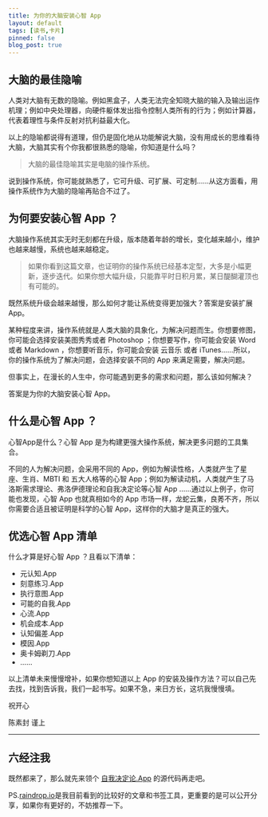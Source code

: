 ```yaml
---
title: 为你的大脑安装心智 App
layout: default
tags: [读书,卡片]
pinned: false
blog_post: true
---
```



## 大脑的最佳隐喻

人类对大脑有无数的隐喻。例如黑盒子，人类无法完全知晓大脑的输入及输出运作机理；例如中央处理器，向硬件躯体发出指令控制人类所有的行为；例如计算器，代表着理性与条件反射对抗利益最大化。

以上的隐喻都说得有道理，但仍是固化地从功能解说大脑，没有用成长的思维看待大脑，大脑其实有个你我都很熟悉的隐喻，你知道是什么吗？

> 大脑的最佳隐喻其实是电脑的操作系统。

说到操作系统，你可能就熟悉了，它可升级、可扩展、可定制……从这方面看，用操作系统作为大脑的隐喻再贴合不过了。

## 为何要安装心智 App ？

大脑操作系统其实无时无刻都在升级，版本随着年龄的增长，变化越来越小，维护也越来越慢，系统也越来越稳定。

>如果你看到这篇文章，也证明你的操作系统已经基本定型，大多是小幅更新，逐步迭代。如果你想大幅升级，只能靠平时日积月累，某日醍醐灌顶也有可能的。

既然系统升级会越来越慢，那么如何才能让系统变得更加强大？答案是安装扩展 App。

某种程度来讲，操作系统就是人类大脑的具象化，为解决问题而生。你想要修图，你可能会选择安装美图秀秀或者 Photoshop ；你想要写作，你可能会安装 Word 或者 Markdown ，你想要听音乐，你可能会安装 云音乐 或者 iTunes……所以，你的操作系统为了解决问题，会选择安装不同的 App 来满足需要，解决问题。

但事实上，在漫长的人生中，你可能遇到更多的需求和问题，那么该如何解决？

答案是为你的大脑安装心智 App。

## 什么是心智 App ？

心智App是什么？心智 App 是为构建更强大操作系统，解决更多问题的工具集合。

不同的人为解决问题，会采用不同的 App，例如为解读性格，人类就产生了星座、生肖、MBTI 和 五大人格等的心智 App；例如为解读动机，人类就产生了马洛斯需求理论、弗洛伊德理论和自我决定论等心智 App ……通过以上例子，你可能也发现，心智 App 也就真相如今的 App 市场一样，龙蛇云集，良莠不齐，所以你需要合适且被证明是科学的心智 App，这样你的大脑才是真正的强大。

## 优选心智 App 清单

什么才算是好心智 App ？且看以下清单：

- 元认知.App
- 刻意练习.App
- 执行意图.App
- 可能的自我.App
- 心流.App
- 机会成本.App
- 认知偏差.App
- 模因.App
- 奥卡姆剃刀.App
- ……

以上清单未来慢慢增补，如果你想知道以上 App 的安装及操作方法？可以自己先去找，找到告诉我，我们一起书写。如果不急，来日方长，这坑我慢慢填。


祝开心

陈素封 谨上

-----

## 六经注我

既然都来了，那么就先来领个 [自我决定论.App](https://raindrop.io/collection/1421422) 的源代码再走吧。

PS.[raindrop.io](https://raindrop.io/?ref=140131)是我目前看到的比较好的文章和书签工具，更重要的是可以公开分享，如果你有更好的，不妨推荐一下。



